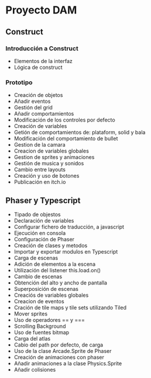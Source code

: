 # Proyecto DAM

## Construct

### Introducción a Construct
- Elementos de la interfaz
- Lógica de construct

### Prototipo
- Creación de objetos
- Añadir eventos
- Gestión del grid
- Añadir comportamientos
- Modificación de los controles por defecto
- Creación de variables
- Getión de comportamientos de: plataform, solid y bala
- Modificación del comportamiento de  bullet
- Gestion de la camara
- Creacion de variables globales
- Gestion de sprites y animaciones
- Gestión de musica y sonidos
- Cambio entre layouts
- Creación y uso de botones
- Publicación en itch.io

## Phaser y Typescript
- Tipado de objestos
- Declaración de variables
- Configurar fichero de traducción, a javascript
- Ejecución en consola 
- Configuración de Phaser
- Creación de clases y metodos
- Importar y exportar modulos en Typescript
- Carga de escenas
- Adición de elementos a la escena
- Utilización del listener this.load.on()
- Cambio de escenas
- Obtención del alto y ancho de pantalla
- Superposición de escenas
- Creaciós de variables globales
- Creacion de eventos
- Cración de tile maps y tile sets utilizando Tiled
- Mover sprites
- Uso de operadores == y ===
- Scrolling Background
- Uso de fuentes bitmap
- Carga del atlas
- Cabio del path por defecto, de carga
- Uso de la clase Arcade.Sprite de Phaser
- Creación de animaciones con phaser
- Añadir animaciones a la clase Physics.Sprite
- Añadir colisiones